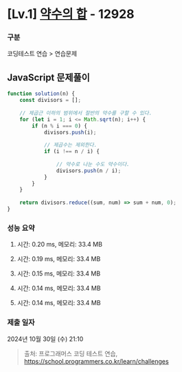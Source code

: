 # [Lv.1] [약수의 합](https://school.programmers.co.kr/learn/courses/30/lessons/12928?language=javascript) - 12928 

### 구분

코딩테스트 연습 > 연습문제

## JavaScript 문제풀이

```js
function solution(n) {
    const divisors = [];
    
    // 제곱근 이하의 범위에서 절반의 약수를 구할 수 있다.
    for (let i = 1; i <= Math.sqrt(n); i++) {
        if (n % i === 0) {
            divisors.push(i);
            
            // 제곱수는 제외한다.
            if (i !== n / i) {
                
                // 약수로 나눈 수도 약수이다.
                divisors.push(n / i);
            }
        }
    }
    
    return divisors.reduce((sum, num) => sum + num, 0);
}
```

### 성능 요약

1. 시간: 0.20 ms, 메모리: 33.4 MB

2. 시간: 0.19 ms, 메모리: 33.4 MB
3. 시간: 0.15 ms, 메모리: 33.4 MB
4. 시간: 0.14 ms, 메모리: 33.4 MB
5. 시간: 0.14 ms, 메모리: 33.4 MB

### 제출 일자

2024년 10월 30일 (수) 21:10

> 출처: 프로그래머스 코딩 테스트 연습, https://school.programmers.co.kr/learn/challenges